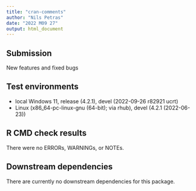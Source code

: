 ```yaml
---
title: "cran-comments"
author: "Nils Petras"
date: "2022 M09 27"
output: html_document
---
```


## Submission
New features and fixed bugs

## Test environments
* local Windows 11, release (4.2.1), devel (2022-09-26 r82921 ucrt)
* Linux (x86_64-pc-linux-gnu (64-bit); via rhub), devel  (4.2.1 (2022-06-23))

## R CMD check results
There were no ERRORs, WARNINGs, or NOTEs.

## Downstream dependencies
There are currently no downstream dependencies for this package.
